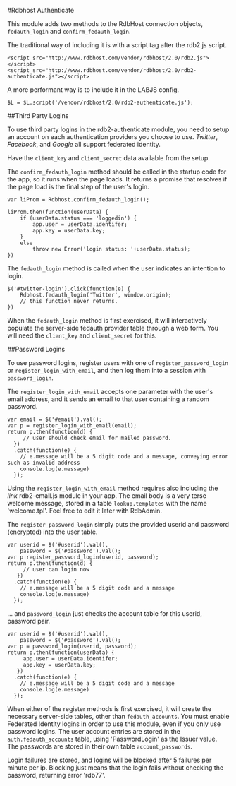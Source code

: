 


#Rdbhost Authenticate

This module adds two methods to the RdbHost connection objects, `fedauth_login` and `confirm_fedauth_login`.

The traditional way of including it is with a script tag after the rdb2.js script.

    <script src="http://www.rdbhost.com/vendor/rdbhost/2.0/rdb2.js"></script>
    <script src="http://www.rdbhost.com/vendor/rdbhost/2.0/rdb2-authenticate.js"></script>

A more performant way is to include it in the LABJS config.

    $L = $L.script('/vendor/rdbhost/2.0/rdb2-authenticate.js');

##Third Party Logins

To use third party logins in the rdb2-authenticate module, you need to setup an account on each authentication providers you choose to use.  _Twitter_, _Facebook_, and _Google_ all support federated identity.

Have the `client_key` and `client_secret` data available from the setup.


The `confirm_fedauth_login` method should be called in the startup code for the app, so it runs when the page loads.  It returns a promise that resolves if the page load is the final step of the user's login.   

    var liProm = Rdbhost.confirm_fedauth_login();

    liProm.then(function(userData) {
        if (userData.status === 'loggedin') {
            app.user = userData.identifer;
            app.key = userData.key;
        }
        else
            throw new Error('login status: '+userData.status);
    })

The `fedauth_login` method is called when the user indicates an intention to login.

    $('#twitter-login').click(function(e) {
        Rdbhost.fedauth_login('Twitter', window.origin);
        // this function never returns.
    })


When the `fedauth_login` method is first exercised, it will interactively populate the server-side fedauth provider table through a web form.  You will need the `client_key` and `client_secret` for this.


##Password Logins

To use password logins, register users with one of `register_password_login` or `register_login_with_email`, and then log them into a session with `password_login`.

The `register_login_with_email` accepts one parameter with the user's email address, and it sends an email to that user containing a random password.

    var email = $('#email').val();
    var p = register_login_with_email(email);
    return p.then(function(d) {
         // user should check email for mailed password.
      })
      .catch(function(e) {
        // e.message will be a 5 digit code and a message, conveying error such as invalid address
        console.log(e.message)
      });

Using the `register_login_with_email` method requires also including the _link_ rdb2-email.js module in your app.  The email body is a very terse welcome message, stored in a table `lookup.templates` with the name 'welcome.tpl'.  Feel free to edit it later with RdbAdmin.

The `register_password_login` simply puts the provided userid and password (encrypted) into the user table.

    var userid = $('#userid').val(),
        password = $('#password').val();
    var p register_password_login(userid, password);
    return p.then(function(d) {
         // user can login now
       })
      .catch(function(e) {
        // e.message will be a 5 digit code and a message
        console.log(e.message)
      });
 

... and `password_login` just checks the account table for this userid, password pair.

    var userid = $('#userid').val(),
        password = $('#password').val();
    var p = password_login(userid, password);
    return p.then(function(userData) {
         app.user = userData.identifer;
         app.key = userData.key;
       })
      .catch(function(e) {
        // e.message will be a 5 digit code and a message
        console.log(e.message)
      });

     
When either of the register methods is first exercised, it will create the necessary server-side tables, other than `fedauth_accounts`.  You must enable Federated Identity logins in order to use this module, even if you only use password logins.  The user account entries are stored in the `auth.fedauth_accounts` table, using 'PasswordLogin' as the Issuer value.   The passwords are stored in their own table `account_passwords`.  

Login failures are stored, and logins will be blocked after 5 failures per minute per ip.  Blocking just means that the login fails without checking the password, returning error 'rdb77'.

